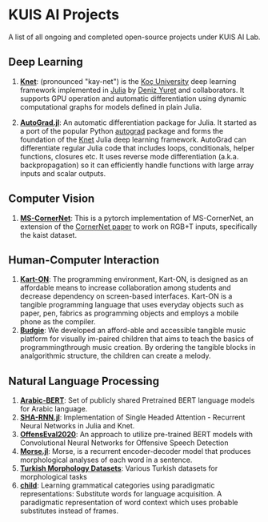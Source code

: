 # KUIS AI Projects

A list of all ongoing and completed open-source projects under KUIS AI Lab.

## Deep Learning 

1. **[Knet](https://github.com/denizyuret/Knet.jl)**: (pronounced "kay-net") is the [Koç
University](http://www.ku.edu.tr/en) deep learning framework implemented in
[Julia](http://docs.julialang.org) by [Deniz Yuret](http://www.denizyuret.com) and
collaborators.  It supports GPU operation and automatic differentiation using dynamic
computational graphs for models defined in plain Julia.

2. **[AutoGrad.jl](https://github.com/denizyuret/AutoGrad.jl)**: An automatic differentiation package for Julia. It started as a port of the
popular Python [autograd](https://github.com/HIPS/autograd) package and forms the foundation
of the [Knet](https://github.com/denizyuret/Knet.jl) Julia deep learning framework.
AutoGrad can differentiate regular Julia code that includes loops, conditionals, helper
functions, closures etc. It uses reverse mode differentiation
(a.k.a. backpropagation) so it can efficiently handle functions with large array inputs and
scalar outputs.

## Computer Vision

1. **[MS-CornerNet](https://github.com/egeonat/MS-CornerNet)**: This is a pytorch implementation of MS-CornerNet, an extension of the [CornerNet paper](https://arxiv.org/abs/1808.01244) to work on RGB+T inputs, specifically the kaist dataset.

## Human-Computer Interaction

1. **[Kart-ON](https://karton.ku.edu.tr)**: The programming environment, Kart-ON, is designed as an affordable means to increase collaboration among students and decrease dependency on screen-based interfaces. Kart-ON is a tangible programming language that uses everyday objects such as paper, pen, fabrics as programming objects and employs a mobile phone as the compiler. 
2. **[Budgie](https://budgi.es)**: We developed an afford-able and accessible tangible music platform for visually im-paired children that aims to teach the basics of programmingthrough music creation. By ordering the tangible blocks in analgorithmic structure, the children can create a melody.


## Natural Language Processing

1. **[Arabic-BERT](https://github.com/alisafaya/ArabicBERT)**: Set of publicly shared Pretrained BERT language models for Arabic language.
2. **[SHA-RNN.jl](https://github.com/alisafaya/SHA-RNN.jl)**: Implementation of Single Headed Attention - Recurrent Neural Networks in Julia and Knet.
3. **[OffensEval2020](https://github.com/alisafaya/OffensEval2020)**: An approach to utilize pre-trained BERT models with Convolutional Neural Networks for Offensive Speech Detection 
4. **[Morse.jl](https://github.com/ai-ku/Morse.jl)**: Morse, is a recurrent encoder-decoder model that produces morphological analyses of each word in a sentence.
5. **[Turkish Morphology Datasets](https://github.com/ai-ku/TrMor2018)**: Various Turkish datasets for morphological tasks
6. **[child](https://github.com/ai-ku/childes-pos)**: Learning grammatical categories using paradigmatic representations: Substitute words for language acquisition. A paradigmatic representation of word context which uses probable substitutes instead of frames.
